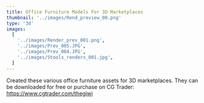 ```yaml
---
title: Office Furniture Models For 3D Marketplaces
thumbnail: '../images/Rend_preview_00.png'
type: '3d'
images:
  [
    '../images/Render_prev_001.png',
    '../images/Prev_005.JPG',
    '../images/Prev_004.JPG',
    '../images/Stools_renders_001.jpg',
  ]
---
```


Created these various office furniture
assets for 3D marketplaces.
They can be downloaded for free or purchase on CG Trader:
https://www.cgtrader.com/thegiwi
